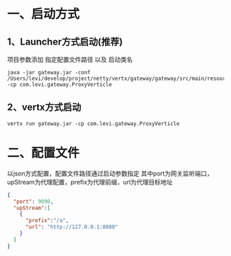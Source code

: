 # 一、启动方式
## 1、Launcher方式启动(推荐)
项目参数添加 指定配置文件路径 以及 启动类名
```shell
java -jar gateway.jar -conf /Users/levi/develop/project/netty/vertx/gateway/gateway/src/main/resources/config.json -cp com.levi.gateway.ProxyVerticle
```
## 2、vertx方式启动
```shell
vertx run gateway.jar -cp com.levi.gateway.ProxyVerticle
```

# 二、配置文件
以json方式配置，配置文件路径通过启动参数指定
其中port为网关监听端口，upStream为代理配置，prefix为代理前缀，url为代理目标地址
```json
{
  "port": 9090,
  "upStream":[
    {
      "prefix":"/a",
      "url": "http://127.0.0.1:8080"
    }
  ]
}
```
